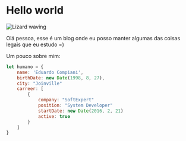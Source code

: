 # Hello world

![Lizard waving](./assets/home/lizard-wave.gif)

Olá pessoa, esse é um blog onde eu posso manter algumas das coisas legais que eu estudo =)

Um pouco sobre mim:
```javascript
let humano = {
    name: 'Eduardo Compiani',
    birthDate: new Date(1998, 8, 27),
    city: "Joinville"
    carreer: [
        {
            company: "SoftExpert"
            position: "System Developer"
            startDate: new Date(2016, 2, 21)
            active: true
        }
    ]
}
```
